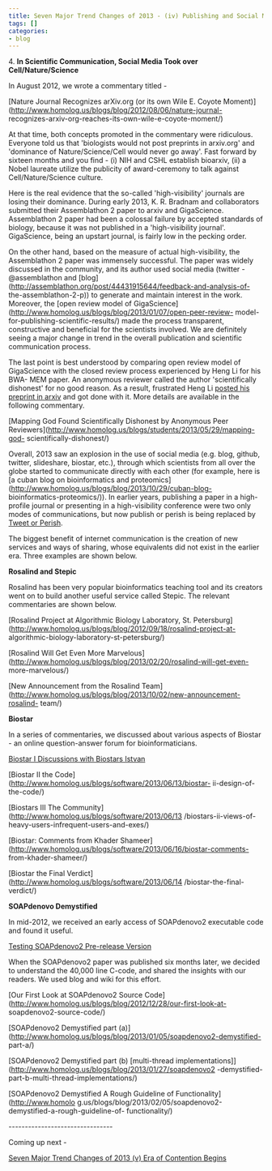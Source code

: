 ```yaml
---
title: Seven Major Trend Changes of 2013 - (iv) Publishing and Social Media
tags: []
categories:
- blog
---
```

4\. **In Scientific Communication, Social Media Took over
Cell/Nature/Science**
<!--more-->

In August 2012, we wrote a commentary titled -

[Nature Journal Recognizes arXiv.org (or its own Wile E. Coyote
Moment)](http://www.homolog.us/blogs/blog/2012/08/06/nature-journal-
recognizes-arxiv-org-reaches-its-own-wile-e-coyote-moment/)

At that time, both concepts promoted in the commentary were ridiculous.
Everyone told us that 'biologists would not post preprints in arxiv.org' and
'dominance of Nature/Science/Cell would never go away'. Fast forward by
sixteen months and you find - (i) NIH and CSHL establish bioarxiv, (ii) a
Nobel laureate utilize the publicity of award-ceremony to talk against
Cell/Nature/Science culture.

Here is the real evidence that the so-called 'high-visibility' journals are
losing their dominance. During early 2013, K. R. Bradnam and collaborators
submitted their Assemblathon 2 paper to arxiv and GigaScience. Assemblathon 2
paper had been a colossal failure by accepted standards of biology, because it
was not published in a 'high-visibility journal'. GigaScience, being an
upstart journal, is fairly low in the pecking order.

On the other hand, based on the measure of actual high-visibility, the
Assemblathon 2 paper was immensely successful. The paper was widely discussed
in the community, and its author used social media (twitter - @assemblathon
and [blog](http://assemblathon.org/post/44431915644/feedback-and-analysis-of-
the-assemblathon-2-p)) to generate and maintain interest in the work.
Moreover, the [open review model of
GigaScience](http://www.homolog.us/blogs/blog/2013/01/07/open-peer-review-
model-for-publishing-scientific-results/) made the process transparent,
constructive and beneficial for the scientists involved. We are definitely
seeing a major change in trend in the overall publication and scientific
communication process.

The last point is best understood by comparing open review model of
GigaScience with the closed review process experienced by Heng Li for his BWA-
MEM paper. An anonymous reviewer called the author 'scientifically dishonest'
for no good reason. As a result, frustrated Heng Li [posted his preprint in
arxiv](http://arxiv.org/abs/1303.3997) and got done with it. More details are
available in the following commentary.

[Mapping God Found Scientifically Dishonest by Anonymous Peer
Reviewers](http://www.homolog.us/blogs/students/2013/05/29/mapping-god-
scientifically-dishonest/)

Overall, 2013 saw an explosion in the use of social media (e.g. blog, github,
twitter, slideshare, biostar, etc.), through which scientists from all over
the globe started to communicate directly with each other (for example, here
is [a cuban blog on bioinformatics and
proteomics](http://www.homolog.us/blogs/blog/2013/10/29/cuban-blog-
bioinformatics-proteomics/)). In earlier years, publishing a paper in a high-
profile journal or presenting in a high-visibility conference were two only
modes of communications, but now publish or perish is being replaced by [Tweet
or Perish](http://www.homolog.us/blogs/blog/2012/10/03/tweet-or-perish/).

The biggest benefit of internet communication is the creation of new services
and ways of sharing, whose equivalents did not exist in the earlier era. Three
examples are shown below.

**Rosalind and Stepic**

Rosalind has been very popular bioinformatics teaching tool and its creators
went on to build another useful service called Stepic. The relevant
commentaries are shown below.

[Rosalind Project at Algorithmic Biology Laboratory, St.
Petersburg](http://www.homolog.us/blogs/blog/2012/09/18/rosalind-project-at-
algorithmic-biology-laboratory-st-petersburg/)

[Rosalind Will Get Even More
Marvelous](http://www.homolog.us/blogs/blog/2013/02/20/rosalind-will-get-even-
more-marvelous/)

[New Announcement from the Rosalind
Team](http://www.homolog.us/blogs/blog/2013/10/02/new-announcement-rosalind-
team/)

**Biostar**

In a series of commentaries, we discussed about various aspects of Biostar -
an online question-answer forum for bioinformaticians.

[Biostar I Discussions with Biostars
Istvan](http://www.homolog.us/blogs/software/2013/06/12/biostars/)

[Biostar II the Code](http://www.homolog.us/blogs/software/2013/06/13/biostar-
ii-design-of-the-code/)

[Biostars III The Community](http://www.homolog.us/blogs/software/2013/06/13
/biostars-ii-views-of-heavy-users-infrequent-users-and-exes/)

[Biostar: Comments from Khader
Shameer](http://www.homolog.us/blogs/software/2013/06/16/biostar-comments-
from-khader-shameer/)

[Biostar the Final Verdict](http://www.homolog.us/blogs/software/2013/06/14
/biostar-the-final-verdict/)

**SOAPdenovo Demystified**

In mid-2012, we received an early access of SOAPdenovo2 executable code and
found it useful.

[Testing SOAPdenovo2 Pre-release
Version](http://www.homolog.us/blogs/blog/2012/06/27/testing-soapdenovo2/)

When the SOAPdenovo2 paper was published six months later, we decided to
understand the 40,000 line C-code, and shared the insights with our readers.
We used blog and wiki for this effort.

[Our First Look at SOAPdenovo2 Source
Code](http://www.homolog.us/blogs/blog/2012/12/28/our-first-look-at-
soapdenovo2-source-code/)

[SOAPdenovo2 Demystified part
(a)](http://www.homolog.us/blogs/blog/2013/01/05/soapdenovo2-demystified-
part-a/)

[SOAPdenovo2 Demystified part (b) [multi-thread
implementations]](http://www.homolog.us/blogs/blog/2013/01/27/soapdenovo2
-demystified-part-b-multi-thread-implementations/)

[SOAPdenovo2 Demystified A Rough Guideline of Functionality](http://www.homolo
g.us/blogs/blog/2013/02/05/soapdenovo2-demystified-a-rough-guideline-of-
functionality/)

\--------------------------------

Coming up next -

[Seven Major Trend Changes of 2013 (v) Era of Contention
Begins](http://www.homolog.us/blogs/blog/2013/12/31/iv/)

